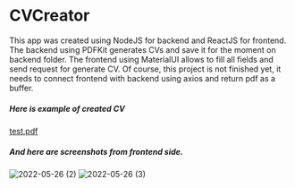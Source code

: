 # CVCreator

This app was created using NodeJS for backend and ReactJS for frontend. 
The backend using PDFKit generates CVs and save it for the moment on backend folder.
The frontend using MaterialUI allows to fill all fields and send request for generate CV.
Of course, this project is not finished yet, it needs to connect frontend with backend using axios and return pdf as a buffer.




##### Here is example of created CV
[test.pdf](https://github.com/IgnacyMermer/CVCreator/files/8778561/test.pdf)

##### And here are screenshots from frontend side.

![2022-05-26 (2)](https://user-images.githubusercontent.com/60555082/170478550-2b8b641e-465b-4edd-9591-926bd71646ef.png)
![2022-05-26 (3)](https://user-images.githubusercontent.com/60555082/170478560-590208c6-7a36-4380-be10-a408f0deaa2e.png)
